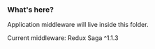 ### What's here?

Application middleware will live inside this folder.

Current middleware: Redux Saga ^1.1.3
